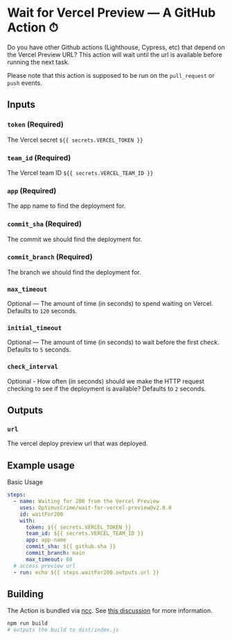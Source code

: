 # Wait for Vercel Preview — A GitHub Action ⏱

Do you have other Github actions (Lighthouse, Cypress, etc) that depend on the Vercel Preview URL? This action will wait until the url is available before running the next task.

Please note that this action is supposed to be run on the `pull_request` or `push` events.

## Inputs

### `token` (Required)

The Vercel secret `${{ secrets.VERCEL_TOKEN }}`

### `team_id` (Required)

The Vercel team ID `${{ secrets.VERCEL_TEAM_ID }}`

### `app` (Required)

The app name to find the deployment for.

### `commit_sha` (Required)

The commit we should find the deployment for.

### `commit_branch` (Required)

The branch we should find the deployment for.

### `max_timeout`

Optional — The amount of time (in seconds) to spend waiting on Vercel. Defaults to `120` seconds.

### `initial_timeout`

Optional — The amount of time (in seconds) to wait before the first check. Defaults to `5` seconds.

### `check_interval`

Optional - How often (in seconds) should we make the HTTP request checking to see if the deployment is available? Defaults to `2` seconds.

## Outputs

### `url`

The vercel deploy preview url that was deployed.

## Example usage

Basic Usage

```yaml
steps:
  - name: Waiting for 200 from the Vercel Preview
    uses: OptimusCrime/wait-for-vercel-preview@v2.0.0
    id: waitFor200
    with:
      token: ${{ secrets.VERCEL_TOKEN }}
      team_id: ${{ secrets.VERCEL_TEAM_ID }}
      app: app-name
      commit_sha: ${{ github.sha }}
      commit_branch: main
      max_timeout: 60
  # access preview url
  - run: echo ${{ steps.waitFor200.outputs.url }}
```

## Building

The Action is bundled via [ncc](https://github.com/vercel/ncc). See [this discussion](https://github.com/actions/hello-world-javascript-action/issues/12) for more information.

```sh
npm run build
# outputs the build to dist/index.js
```
